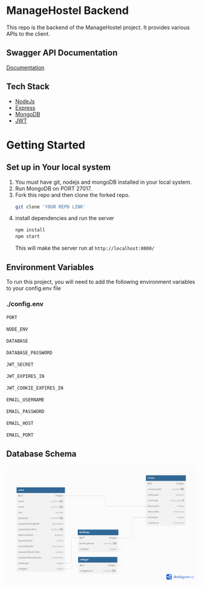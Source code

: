 # ManageHostel Backend

This repo is the backend of the ManageHostel project. It provides various APIs to the client.

## Swagger API Documentation

[Documentation](https://managehostel-api.onrender.com/api/v1/docs/)

## Tech Stack

- [NodeJs](https://nodejs.org/en/about/)
- [Express](https://expressjs.com/)
- [MongoDB](https://www.mongodb.com/)
- [JWT](https://jwt.io/introduction)

# Getting Started

## Set up in Your local system

1. You must have git, nodejs and mongoDB installed in your local system.
2. Run MongoDB on PORT 27017.
3. Fork this repo and then clone the forked repo.
   ```sh
   git clone 'YOUR REPO LINK'
   ```
4. install dependencies and run the server
   ```sh
   npm install
   npm start
   ```
   This will make the server run at `http://localhost:8000/`


## Environment Variables

To run this project, you will need to add the following environment variables to your config.env file

### ./config.env

`PORT`

`NODE_ENV`

`DATABASE`

`DATABASE_PASSWORD`

`JWT_SECRET`

`JWT_EXPIRES_IN`

`JWT_COOKIE_EXPIRES_IN`

`EMAIL_USERNAME`

`EMAIL_PASSWORD`

`EMAIL_HOST`

`EMAIL_PORT`
## Database Schema
![image description](dbSchema.png)
